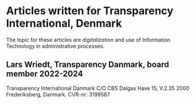 # Articles written for Transparency International, Denmark

The topic for these articles are *digitalization* and use of Information Technology in administrative processes.



## Lars Wriedt, Transparency Danmark, board member 2022-2024

Transparency International Danmark  C/O CBS  Dalgas Have 15, V.2.35 2000 Frederiksberg, Danmark. CVR-nr: 3199587